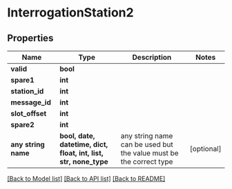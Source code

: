 # InterrogationStation2


## Properties
Name | Type | Description | Notes
------------ | ------------- | ------------- | -------------
**valid** | **bool** |  | 
**spare1** | **int** |  | 
**station_id** | **int** |  | 
**message_id** | **int** |  | 
**slot_offset** | **int** |  | 
**spare2** | **int** |  | 
**any string name** | **bool, date, datetime, dict, float, int, list, str, none_type** | any string name can be used but the value must be the correct type | [optional]

[[Back to Model list]](../README.md#documentation-for-models) [[Back to API list]](../README.md#documentation-for-api-endpoints) [[Back to README]](../README.md)


